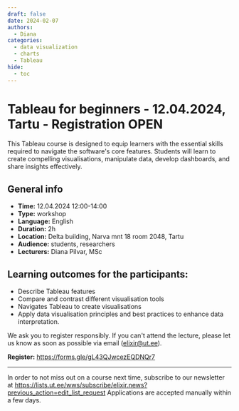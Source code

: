 ```yaml
---
draft: false
date: 2024-02-07
authors:
  - Diana
categories:
  - data visualization
  - charts 
  - Tableau
hide:
  - toc
---
```


# Tableau for beginners - 12.04.2024, Tartu - Registration OPEN

This Tableau course is designed to equip learners with the essential skills required to navigate the software's core features. Students will learn to create compelling visualisations, manipulate data, develop dashboards, and share insights effectively. 


<!-- more -->
## General info 

* __Time:__ 12.04.2024 12:00-14:00
* __Type:__ workshop
* __Language:__ English
* __Duration:__  2h
* __Location:__ Delta building, Narva mnt 18 room 2048, Tartu
* __Audience:__ students, researchers
* __Lecturers:__ Diana Pilvar, MSc


## Learning outcomes for the participants:
* Describe Tableau features
* Compare and contrast different visualisation tools
* Navigates Tableau to create visualisations
* Apply data visualisation principles and best practices to enhance data interpretation.


We ask you to register responsibly. If you can't attend the lecture, please let us know as soon as possible via email (elixir@ut.ee).

__Register:__   https://forms.gle/gL43QJwcezEQDNQr7 


---

In order to not miss out on a course next time, subscribe to our newsletter at  https://lists.ut.ee/wws/subscribe/elixir.news?previous_action=edit_list_request
Applications are accepted manually within a few days. 